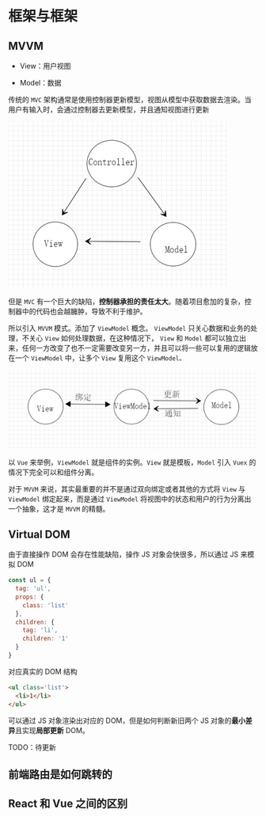 # 框架与框架

## MVVM

- View：用户视图

- Model：数据

传统的 `MVC` 架构通常是使用控制器更新模型，视图从模型中获取数据去渲染。当用户有输入时，会通过控制器去更新模型，并且通知视图进行更新

![mvc](/imgs/mvc.png)

但是 `MVC` 有一个巨大的缺陷，**控制器承担的责任太大**。随着项目愈加的复杂，控制器中的代码也会越臃肿，导致不利于维护。

所以引入 `MVVM` 模式。添加了 `ViewModel` 概念。 `ViewModel` 只关心数据和业务的处理，不关心 `View` 如何处理数据，在这种情况下， `View` 和 `Model` 都可以独立出来，任何一方改变了也不一定需要改变另一方，并且可以将一些可以复用的逻辑放在一个  `ViewModel` 中，让多个 `View` 复用这个 `ViewModel。`

![mvvm](/imgs/mvvm.png)

以 `Vue` 来举例，`ViewModel` 就是组件的实例。`View` 就是模板，`Model` 引入 `Vuex` 的情况下完全可以和组件分离。

对于 `MVVM` 来说，其实最重要的并不是通过双向绑定或者其他的方式将 `View` 与` ViewModel` 绑定起来，而是通过 `ViewModel` 将视图中的状态和用户的行为分离出一个抽象，这才是 `MVVM` 的精髓。

## Virtual DOM

由于直接操作 DOM 会存在性能缺陷，操作 JS 对象会快很多，所以通过 JS 来模拟 DOM

```js
const ul = {
  tag: 'ul',
  props: {
    class: 'list'
  },
  children: {
    tag: 'li',
    children: '1'
  }
}
```

对应真实的 DOM 结构

```html
<ul class='list'>
  <li>1</li>
</ul>
```

可以通过 JS 对象渲染出对应的 DOM，但是如何判断新旧两个 JS 对象的**最小差异**且实现**局部更新** DOM。

TODO：待更新


## 前端路由是如何跳转的

## React 和 Vue 之间的区别